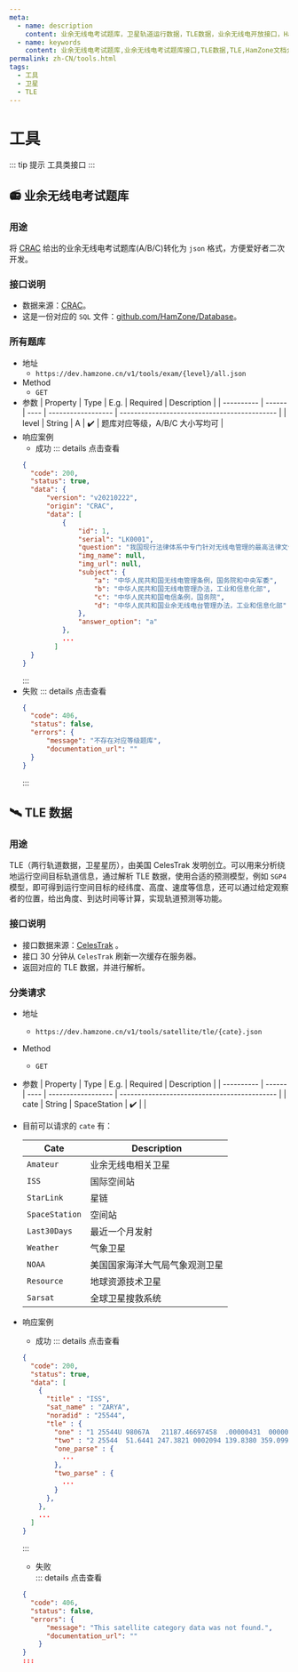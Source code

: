 ```yaml
---
meta:
  - name: description
    content: 业余无线电考试题库，卫星轨道运行数据，TLE数据，业余无线电开放接口，HamZone开放接口，HamZone.cn开放接口
  - name: keywords
    content: 业余无线电考试题库,业余无线电考试题库接口,TLE数据,TLE,HamZone文档介绍,HamZone开放接口,HamZone开放平台,HamZone开发者,HamZone,HamZone.cn,HamZoneDev,Radio,HamZoneAPI,API,开放接口,AmateurRadio,浩奇,浩奇科技,HatchTech,Hatch
permalink: zh-CN/tools.html
tags:
  - 工具
  - 卫星
  - TLE
---
```


# 工具

::: tip 提示
工具类接口
:::

## :radio: 业余无线电考试题库
### 用途  

  将 [CRAC](http://www.crac.org.cn/Home/Index) 给出的业余无线电考试题库(A/B/C)转化为 `json` 格式，方便爱好者二次开发。
### 接口说明 
* 数据来源：[CRAC](http://www.crac.org.cn/Home/Index)。
* 这是一份对应的 `SQL` 文件：[github.com/HamZone/Database](https://github.com/HamZone/Database/blob/main/Exam/v20210222/Exam_v2102.sql)。

### 所有题库
* 地址
  * `https://dev.hamzone.cn/v1/tools/exam/{level}/all.json`
* Method
  * `GET`
* 参数
  | Property   | Type   | E.g. | Required           | Description                                  |
  | ---------- | ------ | ---- | ------------------ | -------------------------------------------- |
  | level | String |   A   | :heavy_check_mark: | 题库对应等级，A/B/C 大小写均可 |
* 响应案例
  * 成功
  ::: details 点击查看
  ```json
  {
    "code": 200,
    "status": true,
    "data": {
        "version": "v20210222",
        "origin": "CRAC",
        "data": [
            {
                "id": 1,
                "serial": "LK0001",
                "question": "我国现行法律体系中专门针对无线电管理的最高法律文件及其立法机关是：",
                "img_name": null,
                "img_url": null,
                "subject": {
                    "a": "中华人民共和国无线电管理条例，国务院和中央军委",
                    "b": "中华人民共和国无线电管理办法，工业和信息化部",
                    "c": "中华人民共和国电信条例，国务院",
                    "d": "中华人民共和国业余无线电台管理办法，工业和信息化部"
                },
                "answer_option": "a"
            },
            ...
          ]
    }
  }
  ```
  :::
* 失败
  ::: details 点击查看
  ```json
  {
    "code": 406,
    "status": false,
    "errors": {
        "message": "不存在对应等级题库",
        "documentation_url": ""
    }
  }
  ```
  :::

## :artificial_satellite: TLE 数据
### 用途 

  TLE（两行轨道数据，卫星星历），由美国 CelesTrak 发明创立。可以用来分析绕地运行空间目标轨道信息，通过解析 TLE 数据，使用合适的预测模型，例如 `SGP4` 模型，即可得到运行空间目标的经纬度、高度、速度等信息，还可以通过给定观察者的位置，给出角度、到达时间等计算，实现轨道预测等功能。  
  
### 接口说明
  * 接口数据来源：[CelesTrak](https://celestrak.com/) 。
  * 接口 30 分钟从 `CelesTrak` 刷新一次缓存在服务器。
  * 返回对应的 TLE 数据，并进行解析。

### 分类请求
* 地址
    * `https://dev.hamzone.cn/v1/tools/satellite/tle/{cate}.json
`
* Method
    * `GET`
* 参数
  | Property   | Type   | E.g. | Required           | Description                                  |
  | ---------- | ------ | ---- | ------------------ | -------------------------------------------- |
  | cate | String |   SpaceStation   | :heavy_check_mark: |  |

* 目前可以请求的 `cate` 有：

    | Cate | Description |
    |---|---|
    | `Amateur`| 业余无线电相关卫星 |
    |`ISS` | 国际空间站 |
    | `StarLink`| 星链 |
    |`SpaceStation` | 空间站 |
    | `Last30Days`| 最近一个月发射 |
    | `Weather`| 气象卫星 |
    | `NOAA`| 美国国家海洋大气局气象观测卫星 |
    | `Resource`| 地球资源技术卫星 |
    | `Sarsat`| 全球卫星搜救系统 |

* 响应案例
  * 成功
  ::: details 点击查看
  ```json
  {
    "code": 200,
    "status": true,
    "data": [
      {
        "title" : "ISS",
        "sat_name" : "ZARYA",
        "noradid" : "25544",
        "tle" : {
          "one" : "1 25544U 98067A   21187.46697458  .00000431  00000-0  16068-4 0  9991",
          "two" : "2 25544  51.6441 247.3821 0002094 139.8380 359.0994 15.48767607291582",
          "one_parse" : {
            ...
          },
          "two_parse" : {
            ...
          }
        },
      },
      ...
    ]
  }
  ```
  :::
  
  * 失败  
  ::: details 点击查看
  ```json
  {
    "code": 406,
    "status": false,
    "errors": {
        "message": "This satellite category data was not found.",
        "documentation_url": ""
      }
  }
  :::